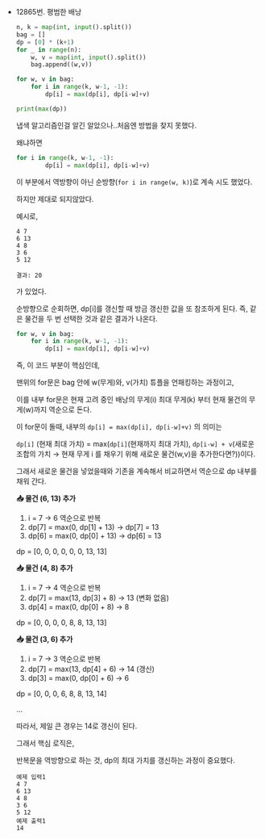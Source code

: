 - 12865번. 평범한 배낭

    ```python
    n, k = map(int, input().split())
    bag = []
    dp = [0] * (k+1)
    for _ in range(n):
        w, v = map(int, input().split())
        bag.append((w,v))
    
    for w, v in bag:
        for i in range(k, w-1, -1):
            dp[i] = max(dp[i], dp[i-w]+v)
    
    print(max(dp))
    ```

  냅색 알고리즘인걸 알긴 알았으나..처음엔 방법을 찾지 못했다.

  왜냐하면

    ```python
    for i in range(k, w-1, -1):
            dp[i] = max(dp[i], dp[i-w]+v)
    ```

  이 부분에서 역방향이 아닌 순방향(`for i in range(w, k)`)로 계속 시도 했었다.

  하지만 제대로 되지않았다.

  예시로,

    ```
    4 7
    6 13
    4 8
    3 6
    5 12
    
    결과: 20
    ```

  가 있었다.

  순방향으로 순회하면, dp[i]를 갱신할 때 방금 갱신한 값을 또 참조하게 된다. 즉, 같은 물건을 두 번 선택한 것과 같은 결과가 나온다.

    ```python
    for w, v in bag:
        for i in range(k, w-1, -1):
            dp[i] = max(dp[i], dp[i-w]+v)
    ```

  즉, 이 코드 부분이 핵심인데,

  맨위의 for문은 bag 안에 w(무게)와, v(가치) 튜플을 언패킹하는 과정이고,

  이를 내부 for문은 현재 고려 중인 배낭의 무게(i) 최대 무게(k) 부터 현재 물건의 무게(w)까지 역순으로 돈다.

  이 for문이 돌때, 내부의 `dp[i] = max(dp[i], dp[i-w]+v)` 의 의미는

  `dp[i]` (현재 최대 가치) = max(`dp[i]`(현재까지 최대 가치), `dp[i-w] + v`(새로운 조합의 가치 → 현재 무게 i 를 채우기 위해 새로운 물건(w,v)을 추가한다면?))이다.

  그래서 새로운 물건을 넣었을때와 기존을 계속해서 비교하면서 역순으로 dp 내부를 채워 간다.

  **📥 물건 (6, 13) 추가**

    1. i = 7 → 6 역순으로 반복
    2. dp[7] = max(0, dp[1] + 13) → dp[7] = 13
    3. dp[6] = max(0, dp[0] + 13) → dp[6] = 13

  dp = [0, 0, 0, 0, 0, 0, 13, 13]

  **📥 물건 (4, 8) 추가**

    1. i = 7 → 4 역순으로 반복
    2. dp[7] = max(13, dp[3] + 8) → 13 (변화 없음)
    3. dp[4] = max(0, dp[0] + 8) → 8

  dp = [0, 0, 0, 0, 8, 8, 13, 13]

  **📥 물건 (3, 6) 추가**

    1. i = 7 → 3 역순으로 반복
    2. dp[7] = max(13, dp[4] + 6) → 14 (갱신)
    3. dp[3] = max(0, dp[0] + 6) → 6

  dp = [0, 0, 0, 6, 8, 8, 13, 14]

  …

  따라서, 제일 큰 경우는 14로 갱신이 된다.

  그래서 핵심 로직은,

  반복문을 역방향으로 하는 것, dp의 최대 가치를 갱신하는 과정이 중요했다.
    ```
    예제 입력1
    4 7
    6 13
    4 8
    3 6
    5 12
    예제 출력1
    14
    ```
